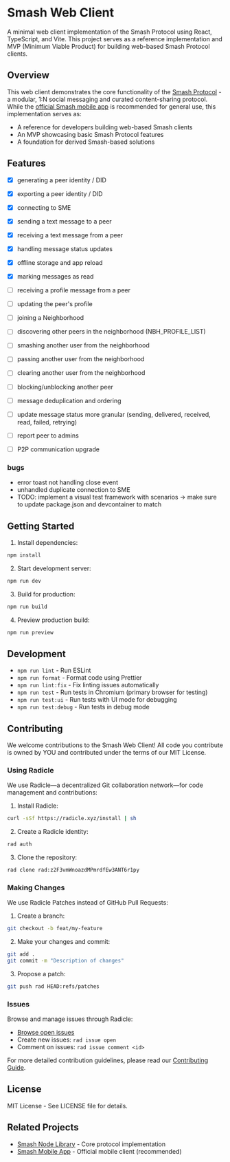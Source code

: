 # Smash Web Client

A minimal web client implementation of the Smash Protocol using React, TypeScript, and Vite. This project serves as a reference implementation and MVP (Minimum Viable Product) for building web-based Smash Protocol clients.

## Overview

This web client demonstrates the core functionality of the [Smash Protocol](https://github.com/smashchats/smash-node-lib) - a modular, 1:N social messaging and curated content-sharing protocol. While the [official Smash mobile app](https://github.com/smashchats/smashchats) is recommended for general use, this implementation serves as:

- A reference for developers building web-based Smash clients
- An MVP showcasing basic Smash Protocol features
- A foundation for derived Smash-based solutions

## Features

- [x] generating a peer identity / DID
- [x] exporting a peer identity / DID
- [x] connecting to SME
- [x] sending a text message to a peer
- [x] receiving a text message from a peer
- [x] handling message status updates
- [x] offline storage and app reload
- [x] marking messages as read

- [ ] receiving a profile message from a peer
- [ ] updating the peer's profile

- [ ] joining a Neighborhood
- [ ] discovering other peers in the neighborhood (NBH_PROFILE_LIST)
- [ ] smashing another user from the neighborhood
- [ ] passing another user from the neighborhood
- [ ] clearing another user from the neighborhood

- [ ] blocking/unblocking another peer
- [ ] message deduplication and ordering

- [ ] update message status more granular (sending, delivered, received, read, failed, retrying)
- [ ] report peer to admins
- [ ] P2P communication upgrade

### bugs

- error toast not handling close event
- unhandled duplicate connection to SME
- TODO: implement a visual test framework with scenarios -> make sure to update package.json and devcontainer to match

## Getting Started

1. Install dependencies:

```bash
npm install
```

2. Start development server:

```bash
npm run dev
```

3. Build for production:

```bash
npm run build
```

4. Preview production build:

```bash
npm run preview
```

## Development

- `npm run lint` - Run ESLint
- `npm run format` - Format code using Prettier
- `npm run lint:fix` - Fix linting issues automatically
- `npm run test` - Run tests in Chromium (primary browser for testing)
- `npm run test:ui` - Run tests with UI mode for debugging
- `npm run test:debug` - Run tests in debug mode

## Contributing

We welcome contributions to the Smash Web Client! All code you contribute is owned by YOU and contributed under the terms of our MIT License.

### Using Radicle

We use Radicle—a decentralized Git collaboration network—for code management and contributions:

1. Install Radicle:

```bash
curl -sSf https://radicle.xyz/install | sh
```

2. Create a Radicle identity:

```bash
rad auth
```

3. Clone the repository:

```bash
rad clone rad:z2F3vmWnoazdMPmrdfEw3ANT6r1py
```

### Making Changes

We use Radicle Patches instead of GitHub Pull Requests:

1. Create a branch:

```bash
git checkout -b feat/my-feature
```

2. Make your changes and commit:

```bash
git add .
git commit -m "Description of changes"
```

3. Propose a patch:

```bash
git push rad HEAD:refs/patches
```

### Issues

Browse and manage issues through Radicle:

- [Browse open issues](https://app.radicle.xyz/nodes/seed.radicle.garden/rad:z2F3vmWnoazdMPmrdfEw3ANT6r1py/issues)
- Create new issues: `rad issue open`
- Comment on issues: `rad issue comment <id>`

For more detailed contribution guidelines, please read our [Contributing Guide](https://github.com/smashchats/smash-node-lib/blob/main/docs/CONTRIBUTING.md).

## License

MIT License - See LICENSE file for details.

## Related Projects

- [Smash Node Library](https://github.com/smashchats/smash-node-lib) - Core protocol implementation
- [Smash Mobile App](https://github.com/smashchats/smashchats) - Official mobile client (recommended)
